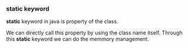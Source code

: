 ### static keyword

**static** keyword in java is property of the class.

We can directly call this property by using the class name itself.
Through this **static** keyword we can do the memmory management.


